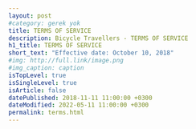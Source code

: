 ```yaml
---
layout: post
#category: gerek yok
title: TERMS OF SERVICE
description: Bicycle Travellers - TERMS OF SERVICE
h1_title: TERMS OF SERVICE
short_text: "Effective date: October 10, 2018"
#img: http://full.link/image.png
#img_caption: caption
isTopLevel: true
isSingleLevel: true
isArticle: false
datePublished: 2018-11-11 11:00:00 +0300
dateModified: 2022-05-11 11:00:00 +0300
permalink: terms.html
---
```

